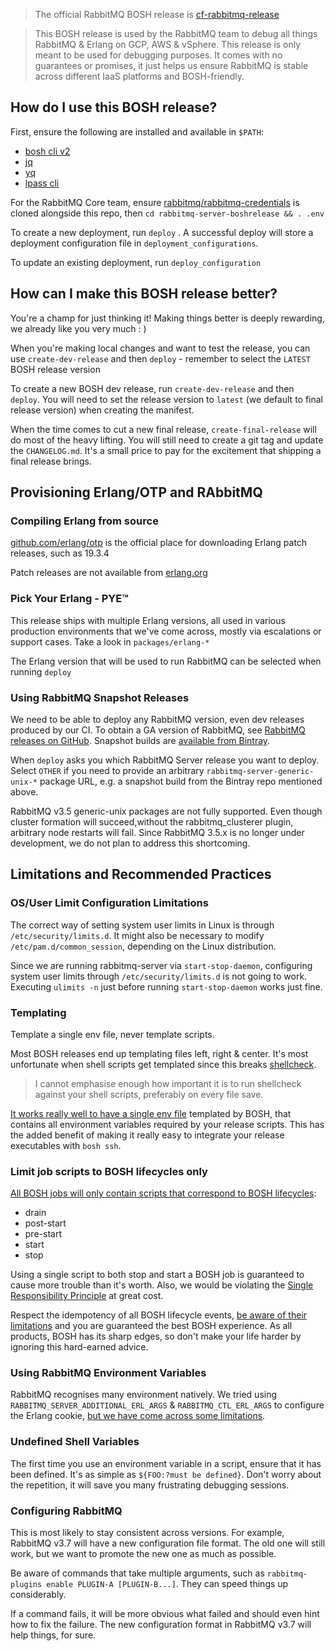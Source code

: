 > The official RabbitMQ BOSH release is [cf-rabbitmq-release](https://github.com/pivotal-cf/cf-rabbitmq-release)

> This BOSH release is used by the RabbitMQ team to debug all things RabbitMQ &amp; Erlang on GCP, AWS &amp; vSphere. This release is only meant to be used for debugging purposes. It comes with no guarantees or promises, it just helps us ensure RabbitMQ is stable across different IaaS platforms and BOSH-friendly.

## How do I use this BOSH release?

First, ensure the following are installed and available in `$PATH`:

* [bosh cli v2](https://bosh.io/docs/cli-v2.html)
* [jq](https://github.com/stedolan/jq)
* [yq](https://github.com/abesto/yq)
* [lpass cli](https://github.com/lastpass/lastpass-cli)

For the RabbitMQ Core team, ensure [rabbitmq/rabbitmq-credentials](https://github.com/rabbitmq/rabbitmq-credentials) is cloned alongside this repo, then `cd rabbitmq-server-boshrelease && . .env`

To create a new deployment, run `deploy` . A successful deploy will store a deployment configuration file in `deployment_configurations`.

To update an existing deployment, run `deploy_configuration`

## How can I make this BOSH release better?

You're a champ for just thinking it! Making things better is deeply rewarding, we already like you very much : )

When you're making local changes and want to test the release, you can use `create-dev-release` and then `deploy` - remember to select the `LATEST` BOSH release version

To create a new BOSH dev release, run `create-dev-release` and then `deploy`. You will need to set the release version to `latest` (we default to final release version) when creating the manifest.

When the time comes to cut a new final release, `create-final-release` will do most of the heavy lifting. You will still need to create a git tag and update the `CHANGELOG.md`. It's a small price to pay for the excitement that shipping a final release brings.



## Provisioning Erlang/OTP and RAbbitMQ

### Compiling Erlang from source

[github.com/erlang/otp](https://github.com/erlang/otp/releases) is the official place for downloading Erlang patch releases, such as 19.3.4

Patch releases are not available from [erlang.org](http://www.erlang.org/downloads)

### Pick Your Erlang - PYE&#8482;

This release ships with multiple Erlang versions, all used in various production environments that we've come across, mostly via escalations or support cases. Take a look in `packages/erlang-*`

The Erlang version that will be used to run RabbitMQ can be selected when running `deploy`

### Using RabbitMQ Snapshot Releases

We need to be able to deploy any RabbitMQ version, even dev releases produced by our CI. To obtain a
GA version of RabbitMQ, see [RabbitMQ releases on GitHub](https://github.com/rabbitmq/rabbitmq-server/releases).
Snapshot builds are [available from Bintray](https://dl.bintray.com/just-testing/all-dev/rabbitmq-server/).

When `deploy` asks you which RabbitMQ Server release you want to deploy. Select `OTHER` if you need to provide
an arbitrary `rabbitmq-server-generic-unix-*` package URL, e.g. a snapshot build from the Bintray repo mentioned above.

RabbitMQ v3.5 generic-unix packages are not fully supported. Even though cluster formation will succeed,without the rabbitmq_clusterer plugin, arbitrary node restarts will fail. Since RabbitMQ 3.5.x is no longer under development,
we do not plan to address this shortcoming.

## Limitations and Recommended Practices

### OS/User Limit Configuration Limitations

The correct way of setting system user limits in Linux is through `/etc/security/limits.d`. It might also be necessary to modify `/etc/pam.d/common_session`, depending on the Linux distribution.

Since we are running rabbitmq-server via `start-stop-daemon`, configuring system user limits through `/etc/security/limits.d` is not going to work. Executing `ulimits -n` just before running `start-stop-daemon` works just fine.

### Templating

Template a single env file, never template scripts.

Most BOSH releases end up templating files left, right & center. It's most unfortunate when shell scripts get templated since this breaks [shellcheck](https://www.shellcheck.net/).

> I cannot emphasise enough how important it is to run shellcheck against your shell scripts, preferably on every file save.

[It works really well to have a single env file](https://github.com/rabbitmq/rabbitmq-server-boshrelease/blob/master/jobs/rabbitmq-server/templates/env.erb) templated by BOSH, that contains all environment variables required by your release scripts. This has the added benefit of making it really easy to integrate your release executables with `bosh ssh`.

### Limit job scripts to BOSH lifecycles only

[All BOSH jobs will only contain scripts that correspond to BOSH lifecycles](https://github.com/rabbitmq/rabbitmq-server-boshrelease/tree/master/jobs/rabbitmq-server/templates/bin):

* drain
* post-start
* pre-start
* start
* stop

Using a single script to both stop and start a BOSH job is guaranteed to cause more trouble than it's worth. Also, we would be violating the [Single Responsibility Principle](https://en.wikipedia.org/wiki/Single_responsibility_principle) at great cost.

Respect the idempotency of all BOSH lifecycle events, [be aware of their limitations](https://bosh.io/docs/pre-start.html) and you are guaranteed the best BOSH experience. As all products, BOSH has its sharp edges, so don't make your life harder by ignoring this hard-earned advice.

### Using RabbitMQ Environment Variables

RabbitMQ recognises many environment natively. We tried using `RABBITMQ_SERVER_ADDITIONAL_ERL_ARGS` &amp; `RABBITMQ_CTL_ERL_ARGS` to configure the Erlang cookie, [but we have come across some limitations](https://github.com/rabbitmq/rabbitmq-server/issues/1206).

### Undefined Shell Variables

The first time you use an environment variable in a script, ensure that it has been defined. It's as simple as `${FOO:?must be defined}`. Don't worry about the repetition, it will save you many frustrating debugging sessions.

### Configuring RabbitMQ

This is most likely to stay consistent across versions. For example, RabbitMQ v3.7 will have a new configuration file format. The old one will still work, but we want to promote the new one as much as possible.

Be aware of commands that take multiple arguments, such as `rabbitmq-plugins enable PLUGIN-A [PLUGIN-B...]`. They can speed things up considerably.

If a command fails, it will be more obvious what failed and should even hint how to fix the failure. The new configuration format in RabbitMQ v3.7 will help things, for sure.
